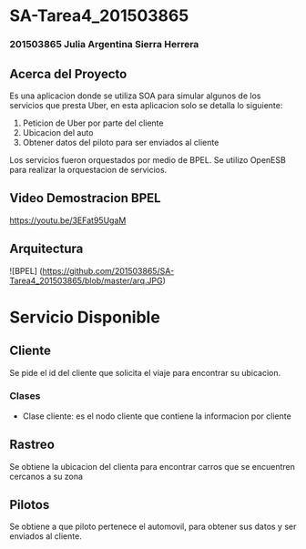 # SA-Tarea4_201503865
 
### 201503865 Julia Argentina Sierra Herrera

## Acerca del Proyecto

Es una aplicacion donde se utiliza SOA para simular algunos de los servicios que presta Uber, en esta aplicacion solo se detalla lo siguiente:

1. Peticion de Uber por parte del cliente
2. Ubicacion del auto
3. Obtener datos del piloto para ser enviados al cliente

Los servicios fueron orquestados por medio de BPEL. Se utilizo OpenESB para realizar la orquestacion de servicios.

## Video Demostracion BPEL

https://youtu.be/3EFat95UgaM

## Arquitectura

![BPEL]
(https://github.com/201503865/SA-Tarea4_201503865/blob/master/arq.JPG)

# Servicio Disponible

## Cliente

Se pide el id del cliente que solicita el viaje para encontrar su ubicacion.

### Clases
 - Clase cliente: es el nodo cliente que contiene la informacion por cliente
 
 ## Rastreo
 
 Se obtiene la ubicacion del clienta para encontrar carros que se encuentren cercanos a su zona
 
 ## Pilotos

 Se obtiene a que piloto pertenece el automovil, para obtener sus datos y ser enviados al cliente.
 
 
